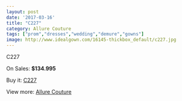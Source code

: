 ```yaml
---
layout: post
date: '2017-03-16'
title: "C227"
category: Allure Couture
tags: ["prom","dresses","wedding","demure","gowns"]
image: http://www.idealgown.com/16145-thickbox_default/c227.jpg
---
```

C227

On Sales: **$134.995**
<a href="https://www.idealgown.com/en/allure-couture/6439-c227.html"><amp-img layout="responsive" width="600" height="600" src="//www.idealgown.com/16145-thickbox_default/c227.jpg" alt="C227 0" /></a>
<a href="https://www.idealgown.com/en/allure-couture/6439-c227.html"><amp-img layout="responsive" width="600" height="600" src="//www.idealgown.com/16147-thickbox_default/c227.jpg" alt="C227 1" /></a>
<a href="https://www.idealgown.com/en/allure-couture/6439-c227.html"><amp-img layout="responsive" width="600" height="600" src="//www.idealgown.com/16146-thickbox_default/c227.jpg" alt="C227 2" /></a>

Buy it: [C227](https://www.idealgown.com/en/allure-couture/6439-c227.html "C227")

View more: [Allure Couture](https://www.idealgown.com/en/93-allure-couture "Allure Couture")